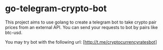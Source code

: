 # go-telegram-crypto-bot

This project aims to use golang to create a telegram bot to take crypto pair prices from an external API. You can send your requests to bot by pairs like btc-usd.

You may try bot with the following url:
[http://t.me/cryptocurrencyratesbot]
